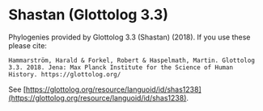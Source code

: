 # Shastan (Glottolog 3.3)

Phylogenies provided by Glottolog 3.3 (Shastan) (2018). If you use these please cite:

```
Hammarström, Harald & Forkel, Robert & Haspelmath, Martin. Glottolog 3.3. 2018. Jena: Max Planck Institute for the Science of Human History. https://glottolog.org/
```

See  [https://glottolog.org/resource/languoid/id/shas1238](https://glottolog.org/resource/languoid/id/shas1238).

